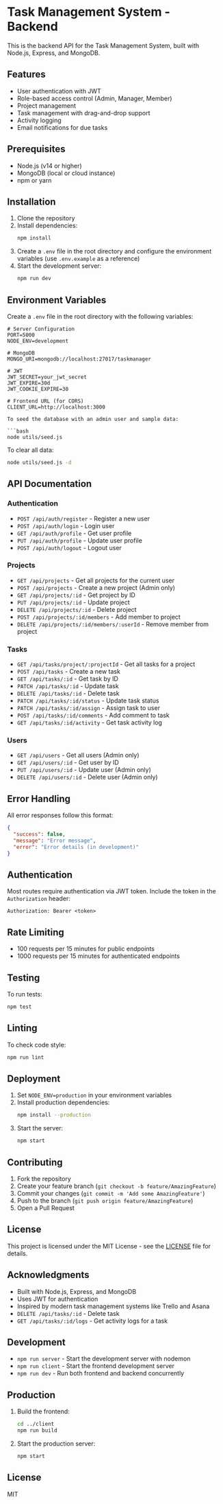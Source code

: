 # Task Management System - Backend

This is the backend API for the Task Management System, built with Node.js, Express, and MongoDB.

## Features

- User authentication with JWT
- Role-based access control (Admin, Manager, Member)
- Project management
- Task management with drag-and-drop support
- Activity logging
- Email notifications for due tasks

## Prerequisites

- Node.js (v14 or higher)
- MongoDB (local or cloud instance)
- npm or yarn

## Installation

1. Clone the repository
2. Install dependencies:
   ```bash
   npm install
   ```
3. Create a `.env` file in the root directory and configure the environment variables (use `.env.example` as a reference)
4. Start the development server:
   ```bash
   npm run dev
   ```

## Environment Variables

Create a `.env` file in the root directory with the following variables:

```
# Server Configuration
PORT=5000
NODE_ENV=development

# MongoDB
MONGO_URI=mongodb://localhost:27017/taskmanager

# JWT
JWT_SECRET=your_jwt_secret
JWT_EXPIRE=30d
JWT_COOKIE_EXPIRE=30

# Frontend URL (for CORS)
CLIENT_URL=http://localhost:3000

To seed the database with an admin user and sample data:

```bash
node utils/seed.js
```

To clear all data:

```bash
node utils/seed.js -d
```

## API Documentation

### Authentication

- `POST /api/auth/register` - Register a new user
- `POST /api/auth/login` - Login user
- `GET /api/auth/profile` - Get user profile
- `PUT /api/auth/profile` - Update user profile
- `POST /api/auth/logout` - Logout user

### Projects

- `GET /api/projects` - Get all projects for the current user
- `POST /api/projects` - Create a new project (Admin only)
- `GET /api/projects/:id` - Get project by ID
- `PUT /api/projects/:id` - Update project
- `DELETE /api/projects/:id` - Delete project
- `POST /api/projects/:id/members` - Add member to project
- `DELETE /api/projects/:id/members/:userId` - Remove member from project

### Tasks

- `GET /api/tasks/project/:projectId` - Get all tasks for a project
- `POST /api/tasks` - Create a new task
- `GET /api/tasks/:id` - Get task by ID
- `PATCH /api/tasks/:id` - Update task
- `DELETE /api/tasks/:id` - Delete task
- `PATCH /api/tasks/:id/status` - Update task status
- `PATCH /api/tasks/:id/assign` - Assign task to user
- `POST /api/tasks/:id/comments` - Add comment to task
- `GET /api/tasks/:id/activity` - Get task activity log

### Users

- `GET /api/users` - Get all users (Admin only)
- `GET /api/users/:id` - Get user by ID
- `PUT /api/users/:id` - Update user (Admin only)
- `DELETE /api/users/:id` - Delete user (Admin only)

## Error Handling

All error responses follow this format:

```json
{
  "success": false,
  "message": "Error message",
  "error": "Error details (in development)"
}
```

## Authentication

Most routes require authentication via JWT token. Include the token in the `Authorization` header:

```
Authorization: Bearer <token>
```

## Rate Limiting

- 100 requests per 15 minutes for public endpoints
- 1000 requests per 15 minutes for authenticated endpoints

## Testing

To run tests:

```bash
npm test
```

## Linting

To check code style:

```bash
npm run lint
```

## Deployment

1. Set `NODE_ENV=production` in your environment variables
2. Install production dependencies:
   ```bash
   npm install --production
   ```
3. Start the server:
   ```bash
   npm start
   ```

## Contributing

1. Fork the repository
2. Create your feature branch (`git checkout -b feature/AmazingFeature`)
3. Commit your changes (`git commit -m 'Add some AmazingFeature'`)
4. Push to the branch (`git push origin feature/AmazingFeature`)
5. Open a Pull Request

## License

This project is licensed under the MIT License - see the [LICENSE](LICENSE) file for details.

## Acknowledgments

- Built with Node.js, Express, and MongoDB
- Uses JWT for authentication
- Inspired by modern task management systems like Trello and Asana
- `DELETE /api/tasks/:id` - Delete task
- `GET /api/tasks/:id/logs` - Get activity logs for a task

## Development

- `npm run server` - Start the development server with nodemon
- `npm run client` - Start the frontend development server
- `npm run dev` - Run both frontend and backend concurrently

## Production

1. Build the frontend:
   ```bash
   cd ../client
   npm run build
   ```

2. Start the production server:
   ```bash
   npm start
   ```

## License

MIT
